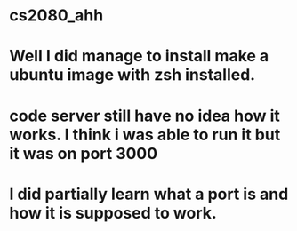 # cs2080_ahh
# Well I did manage to install make a ubuntu image with zsh installed. 
# code server still have no idea how it works. I think i was able to run it but it was on port 3000
# I did partially learn what a port is and how it is supposed to work.
